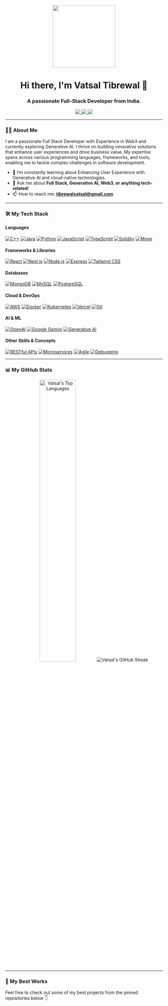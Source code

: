 <div id="header" align="center">
  <img src="https://media.giphy.com/media/qgQUggAC3Pfv687qPC/giphy.gif" width="200"/>
  <h1>
    Hi there, I'm Vatsal Tibrewal 👋
  </h1>
  <h3>
    A passionate Full-Stack Developer from India.
  </h3>
</div>

<div align="center">
  <a href="https://linkedin.com/in/vatsaltibrewal" target="_blank">
    <img src="https://img.shields.io/badge/LinkedIn-0077B5?style=for-the-badge&logo=linkedin&logoColor=white" />
  </a>
  <a href="https://x.com/_Vattyy" target="_blank">
    <img src="https://img.shields.io/badge/X-000000?style=for-the-badge&logo=x&logoColor=white" />
  </a>
  <a href="mailto:tibrewalvatsal@gmail.com">
    <img src="https://img.shields.io/badge/Gmail-D14836?style=for-the-badge&logo=gmail&logoColor=white" />
  </a>
</div>

---

### 👨‍💻 About Me

I am a passionate Full Stack Developer with Experience in Web3 and currently exploring Generative AI. I thrive on building innovative solutions that enhance user experiences and drive business value. My expertise spans across various programming languages, frameworks, and tools, enabling me to tackle complex challenges in software development.

- 🌱 I’m constantly learning about Enhancing User Experience with Generative AI and cloud-native technologies.
- 💬 Ask me about **Full Stack, Generative AI, Web3, or anything tech-related**!
- 📫 How to reach me: **tibrewalvatsal@gmail.com**

---

### 🛠️ My Tech Stack

#### Languages
<p>
  <a href="#"><img alt="C++" src="https://img.shields.io/badge/C++-%2300599C.svg?style=for-the-badge&logo=c%2B%2B&logoColor=white"></a>
  <a href="#"><img alt="Java" src="https://img.shields.io/badge/java-%23ED8B00.svg?style=for-the-badge&logo=openjdk&logoColor=white"></a>
  <a href="#"><img alt="Python" src="https://img.shields.io/badge/python-3670A0?style=for-the-badge&logo=python&logoColor=ffdd54"></a>
  <a href="#"><img alt="JavaScript" src="https://img.shields.io/badge/javascript-%23323330.svg?style=for-the-badge&logo=javascript&logoColor=%23F7DF1E"></a>
  <a href="#"><img alt="TypeScript" src="https://img.shields.io/badge/typescript-%23007ACC.svg?style=for-the-badge&logo=typescript&logoColor=white"></a>
  <a href="#"><img alt="Solidity" src="https://img.shields.io/badge/Solidity-%23363636.svg?style=for-the-badge&logo=solidity&logoColor=white"></a>
  <a href="#"><img alt="Move" src="https://img.shields.io/badge/Move-6748B3?style=for-the-badge"></a>
</p>

#### Frameworks & Libraries
<p>
  <a href="#"><img alt="React" src="https://img.shields.io/badge/react-%2320232a.svg?style=for-the-badge&logo=react&logoColor=%2361DAFB"></a>
  <a href="#"><img alt="Next.js" src="https://img.shields.io/badge/next.js-000000?style=for-the-badge&logo=next.js&logoColor=white"></a>
  <a href="#"><img alt="Node.js" src="https://img.shields.io/badge/node.js-6DA55F?style=for-the-badge&logo=node.js&logoColor=white"></a>
  <a href="#"><img alt="Express" src="https://img.shields.io/badge/express.js-%23404d59.svg?style=for-the-badge&logo=express&logoColor=white"></a>
  <a href="#"><img alt="Tailwind CSS" src="https://img.shields.io/badge/tailwind_css-%2338B2AC.svg?style=for-the-badge&logo=tailwind-css&logoColor=white"></a>
</p>

#### Databases
<p>
  <a href="#"><img alt="MongoDB" src ="https://img.shields.io/badge/MongoDB-%234ea94b.svg?style=for-the-badge&logo=mongodb&logoColor=white"></a>
  <a href="#"><img alt="MySQL" src="https://img.shields.io/badge/mysql-%2300f.svg?style=for-the-badge&logo=mysql&logoColor=white"></a>
  <a href="#"><img alt="PostgreSQL" src ="https://img.shields.io/badge/PostgreSQL-316192?style=for-the-badge&logo=postgresql&logoColor=white"></a>
</p>

#### Cloud & DevOps
<p>
  <a href="#"><img alt="AWS" src="https://img.shields.io/badge/AWS-%23FF9900.svg?style=for-the-badge&logo=amazon-aws&logoColor=white"></a>
  <a href="#"><img alt="Docker" src="https://img.shields.io/badge/docker-%230db7ed.svg?style=for-the-badge&logo=docker&logoColor=white"></a>
  <a href="#"><img alt="Kubernetes" src="https://img.shields.io/badge/kubernetes-%23326ce5.svg?style=for-the-badge&logo=kubernetes&logoColor=white"></a>
  <a href="#"><img alt="Vercel" src="https://img.shields.io/badge/Vercel-000000?style=for-the-badge&logo=vercel&logoColor=white"></a>
  <a href="#"><img alt="Git" src="https://img.shields.io/badge/git-%23F05033.svg?style=for-the-badge&logo=git&logoColor=white"></a>
</p>

<!-- Added AI & ML Section -->
#### AI & ML
<p>
  <a href="#"><img alt="OpenAI" src="https://img.shields.io/badge/OpenAI-412991?style=for-the-badge&logo=openai&logoColor=white" /></a>
  <a href="#"><img alt="Google Gemini" src="https://img.shields.io/badge/Gemini_AI-8E77D3?style=for-the-badge&logo=google-gemini&logoColor=white" /></a>
  <a href="#"><img alt="Generative AI" src="https://img.shields.io/badge/Generative_AI-005B41?style=for-the-badge" /></a>
</p>

<!-- Added Other Skills Section -->
#### Other Skills & Concepts
<p>
  <a href="#"><img alt="RESTful APIs" src="https://img.shields.io/badge/RESTful_APIs-333333?style=for-the-badge" /></a>
  <a href="#"><img alt="Microservices" src="https://img.shields.io/badge/Microservices-333333?style=for-the-badge" /></a>
  <a href="#"><img alt="Agile" src="https://img.shields.io/badge/Agile-333333?style=for-the-badge" /></a>
  <a href="#"><img alt="Debugging" src="https://img.shields.io/badge/Debugging-333333?style=for-the-badge" /></a>
</p>

---

### 📊 My GitHub Stats

<p align="center">
  <img width="48%" src="https://github-readme-stats.vercel.app/api/top-langs/?username=vatsaltibrewal&layout=compact&theme=tokyonight&hide_border=true&langs_count=8" alt="Vatsal's Top Languages" />
  <img src="https://github-readme-streak-stats.herokuapp.com/?user=vatsaltibrewal&theme=tokyonight&hide_border=true" alt="Vatsal's GitHub Streak" />
</p>

---

### 🚀 My Best Works

Feel free to check out some of my best projects from the pinned repositories below 👇

